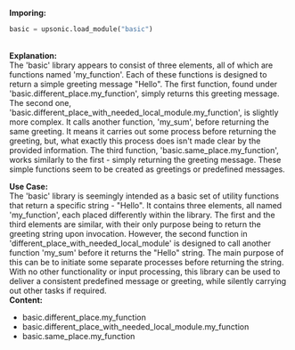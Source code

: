 <b class="custom_code_highlight_green">Imporing:</b><br>
```python
basic = upsonic.load_module("basic")
```
<br><b class="custom_code_highlight_green">Explanation:</b><br>The 'basic' library appears to consist of three elements, all of which are functions named 'my_function'. Each of these functions is designed to return a simple greeting message "Hello". The first function, found under 'basic.different_place.my_function', simply returns this greeting message. The second one, 'basic.different_place_with_needed_local_module.my_function', is slightly more complex. It calls another function, 'my_sum', before returning the same greeting. It means it carries out some process before returning the greeting, but, what exactly this process does isn't made clear by the provided information. The third function, 'basic.same_place.my_function', works similarly to the first - simply returning the greeting message. These simple functions seem to be created as greetings or predefined messages.

<b class="custom_code_highlight_green">Use Case:</b><br>The 'basic' library is seemingly intended as a basic set of utility functions that return a specific string - "Hello". It contains three elements, all named 'my_function', each placed differently within the library. The first and the third elements are similar, with their only purpose being to return the greeting string upon invocation. However, the second function in 'different_place_with_needed_local_module' is designed to call another function 'my_sum' before it returns the "Hello" string. The main purpose of this can be to initiate some separate processes before returning the string. With no other functionality or input processing, this library can be used to deliver a consistent predefined message or greeting, while silently carrying out other tasks if required.
<br><b class="custom_code_highlight_green">Content:</b><br>
  - basic.different_place.my_function
  - basic.different_place_with_needed_local_module.my_function
  - basic.same_place.my_function
